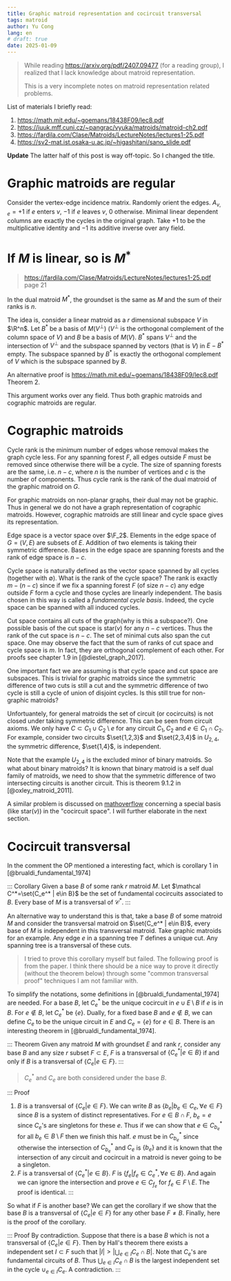 ```yaml
---
title: Graphic matroid representation and cocircuit transversal
tags: matroid
author: Yu Cong
lang: en
# draft: true
date: 2025-01-09
---
```


> While reading <https://arxiv.org/pdf/2407.09477> (for a reading group), I realized that I lack knowledge about matroid representation.
> 
> This is a very incomplete notes on matroid representation related problems.

List of materials I briefly read:

1. <https://math.mit.edu/~goemans/18438F09/lec8.pdf>
2. <https://iuuk.mff.cuni.cz/~pangrac/vyuka/matroids/matroid-ch2.pdf>
3. <https://fardila.com/Clase/Matroids/LectureNotes/lectures1-25.pdf>
4. <https://sv2-mat.ist.osaka-u.ac.jp/~higashitani/sano_slide.pdf>

**Update** The latter half of this post is way off-topic. So I changed the title.

# Graphic matroids are regular

Consider the vertex-edge incidence matrix. Randomly orient the edges. $A_{v,e}=+1$ if $e$ enters $v$, $-1$ if $e$ leaves $v$, $0$ otherwise. Minimal linear dependent columns are exactly the cycles in the original graph. Take $+1$ to be the multiplicative identity and $-1$ its additive inverse over any field.

# If $M$ is linear, so is $M^*$

> <https://fardila.com/Clase/Matroids/LectureNotes/lectures1-25.pdf> page 21

In the dual matroid $M^*$, the groundset is the same as $M$ and the sum of their ranks is $n$.

The idea is, consider a linear matroid as a $r$ dimensional subspace $V$ in $\R^n$. Let $B^*$ be a basis of $M(V^\bot)$ ($V^\bot$ is the orthogonal complement of the column space of $V$) and $B$ be a basis of $M(V)$.
$B^*$ spans $V^\bot$ and the intersection of $V^\bot$ and the subspace spanned by vectors (that is $V$) in $E-B^*$ empty. The subspace spanned by $B^*$ is exactly the orthogonal complement of $V$ which is the subspace spanned by $B$.

An alternative proof is <https://math.mit.edu/~goemans/18438F09/lec8.pdf> Theorem 2.

This argument works over any field.
Thus both graphic matroids and cographic matroids are regular.

# Cographic matroids

Cycle rank is the minimum number of edges whose removal makes the graph cycle less.
For any spanning forest $F$, all edges outside $F$ must be removed since otherwise there will be a cycle.
The size of spanning forests are the same, i.e. $n-c$, where $n$ is the number of vertices and $c$ is the number of components. Thus cycle rank is the rank of the dual matroid of the graphic matroid on $G$. 

For graphic matroids on non-planar graphs, their dual may not be graphic. Thus in general we do not have a graph representation of cographic matroids. However, cographic matroids are still linear and cycle space gives its representation.

Edge space is a vector space over $\F_2$. Elements in the edge space of $G=(V,E)$ are subsets of $E$. Addition of two elements is taking their symmetric difference. Bases in the edge space are spanning forests and the rank of edge space is $n-c$.

Cycle space is naturally defined as the vector space spanned by all cycles (together with $\emptyset$). What is the rank of the cycle space? The rank is exactly $m-(n-c)$ since if we fix a spanning forest $F$ (of size $n-c$) any edge outside $F$ form a cycle and those cycles are linearly independent. The basis chosen in this way is called a *fundamental cycle basis*. Indeed, the cycle space can be spanned with all induced cycles.

Cut space contains all cuts of the graph(why is this a subspace?). One possible basis of the cut space is $\text{star}(v)$ for any $n-c$ vertices. Thus the rank of the cut space is $n-c$. The set of minimal cuts also span the cut space. One may observe the fact that the sum of ranks of cut space and cycle space is $m$. In fact, they are orthogonal complement of each other. For proofs see chapter 1.9 in [@diestel_graph_2017].

One important fact we are assuming is that cycle space and cut space are subspaces. This is trivial for graphic matroids since the symmetric difference of two cuts is still a cut and the symmetric difference of two cycle is still a cycle of union of disjoint cycles. Is this still true for non-graphic matroids?

Unfortuantely, for general matroids the set of circuit (or cocircuits) is not closed under taking symmetric difference. This can be seen from circuit axioms. We only have $C\subset C_1 \cup C_2\setminus e$ for any circuit $C_1, C_2$ and $e\in C_1\cap C_2$. For example, consider two circuits $\set{1,2,3}$ and $\set{2,3,4}$ in $U_{2,4}$, the symmetric difference, $\set{1,4}$, is independent.

Note that the example $U_{2,4}$ is the excluded minor of binary matroids. So what about binary matroids? It is known that binary matroid is a self dual family of matroids, we need to show that the symmetric difference of two intersecting circuits is another circuit. This is theorem 9.1.2 in [@oxley_matroid_2011].

A similar problem is discussed on [mathoverflow](https://mathoverflow.net/questions/241766/base-decomposition-of-matroids) concerning a special basis (like $\text{star}(v)$) in the "cocircuit space". I will further elaborate in the next section.

# Cocircuit transversal

In the comment the OP mentioned a interesting fact, which is corollary 1 in [@brualdi_fundamental_1974]

::: Corollary
Given a base $B$ of some rank $r$ matroid $M$. Let $\mathcal C^*=\set{C_e^* | e\in B}$ be the set of fundamental cocircuits associated to $B$. Every base of $M$ is a transversal of $\mathcal C^*$.
:::

An alternative way to understand this is that, take a base $B$ of some matroid $M$ and consider the transversal matroid on $\set{C_e^* | e\in B}$, every base of $M$ is independent in this transversal matroid. Take graphic matroids for an example. Any edge $e$ in a spanning tree $T$ defines a unique cut. Any spanning tree is a transversal of these cuts. 

> I tried to prove this corollary myself but failed. The following proof is from the paper. 
> I think there should be a nice way to prove it directly (without the theorem below) through some "common transversal proof" techniques I am not familiar with.

To simplify the notations, some definitions in [@brualdi_fundamental_1974] are needed. For a base $B$, let $C_e^*$ be the unique cocircuit in $e\cup E\setminus B$ if $e$ is in $B$. For $e\notin B$, let $C_e^*$ be $\{e\}$. Dually, for a fixed base $B$ and $e\notin B$, we can define $C_e$ to be the unique circuit in $E$ and $C_e=\{e\}$ for $e\in B$. There is an interesting theorem in [@brualdi_fundamental_1974].

::: Theorem
Given any matroid $M$ with groundset $E$ and rank $r$, consider any base $B$ and any size $r$ subset $F\subset E$, $F$ is a transversal of $\{C_e^* | e\in B\}$ if and only if $B$ is a transversal of $\{C_e | e\in F\}$.
:::

> $C_e^*$ and $C_e$ are both considered under the base $B$.

::: Proof
1. $B$ is a transversal of $\{C_e | e\in F\}$. We can write $B$ as $\{b_e | b_e \in C_e ,\forall e\in F\}$ since $B$ is a system of distinct representatives. For $e\in B\cap F$, $b_e=e$ since $C_e$'s are singletons for these $e$. Thus if we can show that $e\in C_{b_e}^*$ for all $b_e\in B\setminus F$ then we finish this half. $e$ must be in $C_{b_e}^*$ since otherwise the intersection of $C_{b_e}^*$ and $C_e$ is $\{b_e\}$ and it is known that the intersection of any circuit and cocircuit in a matroid is never going to be a singleton.
2. $F$ is a transversal of $\{C_e^* | e\in B\}$. $F$ is $\{f_e | f_e \in C_e^* ,\forall e\in B\}$. And again we can ignore the intersection and prove $e\in C_{f_e}$ for $f_e\in F\setminus E$. The proof is identical.
:::

So what if $F$ is another base? We can get the corollary if we show that the base $B$ is a transversal of $\{C_e | e\in F\}$ for any other base $F\not = B$. Finally, here is the proof of the corollary.

::: Proof
By contradiction. 
Suppose that there is a base $B$ which is not a transversal of $\{C_e | e\in F\}$. 
Then by Hall's theorem there exists a independent set $I\subset F$ such that $|I|>|\bigcup_{e\in I} C_e\cap B|$. Note that $C_e$'s are fundamental circuits of $B$. Thus $\bigcup_{e\in I} C_e\cap B$ is the largest independent set in the cycle $\cup_{e\in I} C_e$. A contradiction.
:::